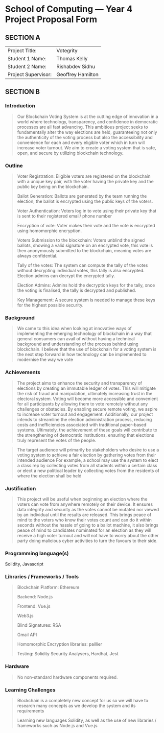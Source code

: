 # School of Computing &mdash; Year 4 Project Proposal Form

## SECTION A

|                     |                   |
| ------------------- | ----------------- |
| Project Title:      | Votegrity         |
| Student 1 Name:     | Thomas Kelly      |
| Student 2 Name:     | Rishabdev Sidhu   |
| Project Supervisor: | Geoffrey Hamilton |

## SECTION B

### Introduction

> Our Blockchain Voting System is at the cutting edge of innovation in a world where technology, transparency, and confidence in democratic processes are all fast advancing.
> This ambitious project seeks to fundamentally alter the way elections are held, guaranteeing not only the authenticity of the voting process but also the accessibility and convenience for each and every eligible voter which in turn will increase voter turnout.
> We aim to create a voting system that is safe, open, and secure by utilizing blockchain technology.

### Outline

> Voter Registration: Eligible voters are registered on the blockchain with a unique key pair, with the voter having the private key and the public key being on the blockchain.
>
> Ballot Generation: Ballots are generated by the team running the election, the ballot is encrypted using the public keys of the voters.
>
> Voter Authentication: Voters log in to vote using their private key that is sent to their registered email/ phone number
>
> Encryption of vote: Voter makes their vote and the vote is encrypted using homomorphic encryption.
>
> Voters Submission to the blockchain: Voters unblind the signed ballots, showing a valid signature on an encrypted vote, this vote is then anonymously submitted to the blockchain, meaning votes are always confidential.
>
> Tally of the votes: The system can compute the tally of the votes without decrypting individual votes, this tally is also encrypted. Election admins can decrypt the encrypted tally.
>
> Election Admins: Admins hold the decryption keys for the tally, once the voting is finalised, the tally is decrypted and published.
>
> Key Management: A secure system is needed to manage these keys for the highest possible security.

### Background

> We came to this idea when looking at innovative ways of implementing the emerging technology of blockchain in a way that general consumers can avail of without having a technical background and understanding of the process behind using blockchain.
> I believe that the use of blockchain for a voting system is the next step forward in how technology can be implemented to modernise the way we vote

### Achievements

> The project aims to enhance the security and transparency of elections by creating an immutable ledger of votes.
> This will mitigate the risk of fraud and manipulation, ultimately increasing trust in the electoral system.
> Voting will become more accessible and convenient for all participants by allowing them to vote remotely without any challenges or obstacles.
> By enabling secure remote voting, we aspire to increase voter turnout and engagement.
> Additionally, our project intends to streamline the election administration process, reducing costs and inefficiencies associated with traditional paper-based systems.
> Ultimately, the achievement of these goals will contribute to the strengthening of democratic institutions, ensuring that elections truly represent the votes of the people.

> The target audience will primarily be stakeholders who desire to use a voting system to achieve a fair election by gathering votes from their intended audience
> For example, a school may use the system to elect a class rep by collecting votes from all students within a certain class or elect a new political leader by collecting votes from the residents of where the election shall be held

### Justification

> This project will be useful when beginning an election where the voters can vote from anywhere remotely on their device.
> It ensures data integrity and security as the votes cannot be mutated nor viewed by an individual until the results are released.
> This brings peace of mind to the voters who know their votes count and can do it within seconds without the hassle of going to a ballot machine, it also brings peace of mind to candidates nominated for an election as they will receive a high voter turnout and will not have to worry about the other party doing malicious cyber activities to turn the favours to their side.

### Programming language(s)

Solidity, Javascript

### Libraries / Frameworks / Tools

> Blockchain Platform: Ethereum
>
> Backend: Node.js
>
> Frontend: Vue.js
>
> Web3.js
>
> Blind Signatures: RSA
>
> Gmail API
>
> Homomorphic Encryption libraries: paillier
>
> Testing: Solidity Security Analysers, Hardhat, Jest

### Hardware

> No non-standard hardware components required.

### Learning Challenges

> Blockchain is a completely new concept for us so we will have to research many concepts as we develop the system and its requirements
>
> Learning new languages Solidity, as well as the use of new libraries / frameworks such as Node.js and Vue.js